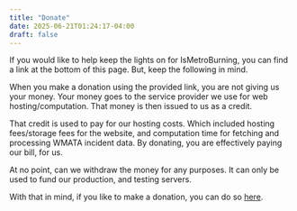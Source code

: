 ```yaml
---
title: "Donate"
date: 2025-06-21T01:24:17-04:00
draft: false
---
```


If you would like to help keep the lights on for IsMetroBurning, you can find a link at the bottom of this page. But, keep the following in mind.

When you make a donation using the provided link, you are not giving us your money. Your money goes to the service provider we use for web hosting/computation. That money is then issued to us  as a credit.

That credit is used to pay for our hosting costs. Which included hosting fees/storage fees for the website, and computation time for fetching and processing WMATA incident data. By donating, you are effectively paying our bill, for us.

At no point, can we withdraw the money for any purposes. It can only be used to fund our production, and testing servers.

With that in mind, if you like to make a donation, you can do so [here](https://www.nearlyfreespeech.net/contribute/ismetroburning.com).
